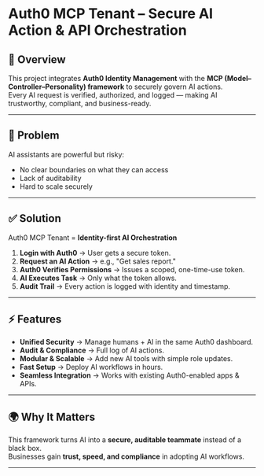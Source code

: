 # Auth0 MCP Tenant – Secure AI Action & API Orchestration

## 🚀 Overview
This project integrates **Auth0 Identity Management** with the **MCP (Model–Controller–Personality) framework** to securely govern AI actions.  
Every AI request is verified, authorized, and logged — making AI trustworthy, compliant, and business-ready.

---

## 🔑 Problem
AI assistants are powerful but risky:
- No clear boundaries on what they can access
- Lack of auditability
- Hard to scale securely

---

## ✅ Solution
Auth0 MCP Tenant = **Identity-first AI Orchestration**

1. **Login with Auth0** → User gets a secure token.  
2. **Request an AI Action** → e.g., "Get sales report."  
3. **Auth0 Verifies Permissions** → Issues a scoped, one-time-use token.  
4. **AI Executes Task** → Only what the token allows.  
5. **Audit Trail** → Every action is logged with identity and timestamp.  

---

## ⚡ Features
- **Unified Security** → Manage humans + AI in the same Auth0 dashboard.  
- **Audit & Compliance** → Full log of AI actions.  
- **Modular & Scalable** → Add new AI tools with simple role updates.  
- **Fast Setup** → Deploy AI workflows in hours.  
- **Seamless Integration** → Works with existing Auth0-enabled apps & APIs.  

---

## 🌍 Why It Matters
This framework turns AI into a **secure, auditable teammate** instead of a black box.  
Businesses gain **trust, speed, and compliance** in adopting AI workflows.

---
